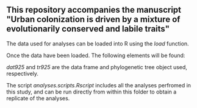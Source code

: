 ## This repository accompanies the manuscript "Urban colonization is driven by a mixture of evolutionarily conserved and labile traits"

The data used for analyses can be loaded into R using the *load* function.

Once the data have been loaded. The following elements will be found:

*dat925* and *tr925* are the data frame and phylogenetic tree object used, respectively.

The script *analyses.scripts.Rscript* includes all the analyses perfromed in this study, and can be run directly from within this folder to obtain a replicate of the analyses.